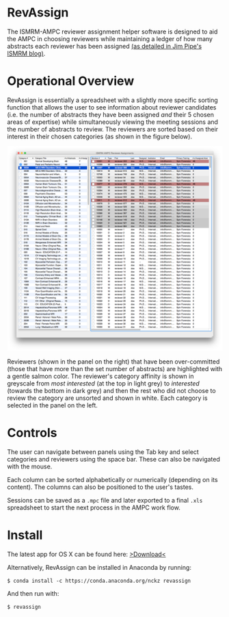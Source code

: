 # RevAssign
The ISMRM-AMPC reviewer assignment helper software is designed to aid the
AMPC in choosing reviewers while maintaining a ledger of how many abstracts
each reviewer has been assigned [(as detailed in Jim Pipe's ISMRM
blog)](http://www.ismrm.org/12/7T.pdf).

# Operational Overview
RevAssign is essentially a spreadsheet with
a slightly more specific sorting function that allows the user to see
information about reviewer candidates (i.e. the number of abstracts they have
been assigned *and* their 5 chosen areas of expertise) while simultaneously
viewing the meeting sessions and the number of abstracts to review.  The
reviewers are sorted based on their interest in their chosen categories (as
shown in the figure below).

![RevAssign Screen Shot](./ScreenShot1.png)

Reviewers (shown in the panel on the right) that have been over-committed
(those that have more than the set number of abstracts) are highlighted with a
gentle salmon color.
The reviewer's category affinity is shown in greyscale from *most interested* (at
the top in light grey) to *interested* (towards the bottom in dark grey) and then
the rest who did not choose to review the category are unsorted and shown in
white.  Each category is selected in the panel on the left.

# Controls
The user can navigate between panels using the Tab key and select categories
and reviewers using the space bar.  These can also be navigated with the mouse.

Each column can be sorted alphabetically or numerically (depending on its
content). The columns can also be positioned to the user's tastes.

Sessions can be saved as a `.mpc` file and later exported to a final `.xls`
spreadsheet to start the next process in the AMPC work flow.

# Install
The latest app for OS X can be found here: [>Download<](https://github.com/nckz/RevAssign/releases)

Alternatively, RevAssign can be installed in Anaconda by running:

    $ conda install -c https://conda.anaconda.org/nckz revassign

And then run with:

    $ revassign
